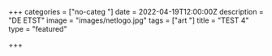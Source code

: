 +++
categories = ["no-categ "]
date = 2022-04-19T12:00:00Z
description = "DE ETST"
image = "images/netlogo.jpg"
tags = ["art "]
title = "TEST 4"
type = "featured"

+++
